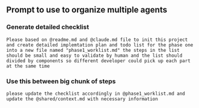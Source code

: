 ## Prompt to use to organize multiple agents

### Generate detailed checklist

```
Please based on @readme.md and @claude.md file to init this project and create detailed implemtation plan and todo list for the phase one into a new file named "phase1_worklist.md" the steps in the list should be small and easy to validate by human and the list should divided by components so different developer could pick up each part at the same time
```

### Use this between big chunk of steps

```
please update the checklist accordingly in @phase1_worklist.md and update the @shared/context.md with necessary information
```
